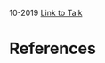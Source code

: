 

10-2019
[Link to Talk](https://www.churchofjesuschrist.org/study/general-conference/2019/10/sunday-morning-session?lang=eng)



# References
